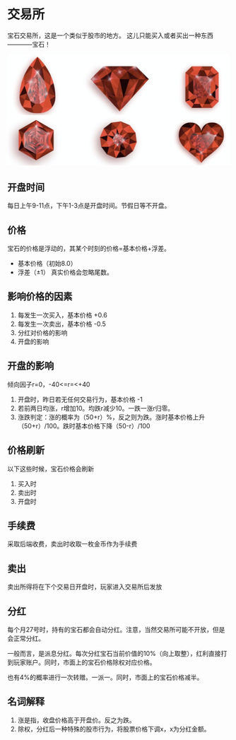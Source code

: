 # 交易所

宝石交易所，这是一个类似于股市的地方。
这儿只能买入或者买出一种东西————宝石！

![](../img/ruby.jpg)

## 开盘时间
每日上午9-11点，下午1-3点是开盘时间。节假日等不开盘。

## 价格
宝石的价格是浮动的，其某个时刻的价格=基本价格+浮差。
+ 基本价格（初始8.0）
+ 浮差（±1）
真实价格会忽略尾数。

## 影响价格的因素
1. 每发生一次买入，基本价格 +0.6
2. 每发生一次卖出，基本价格 -0.5
3. 分红对价格的影响
4. 开盘的影响

## 开盘的影响
倾向因子r=0，-40<=r=<+40

1. 开盘时，昨日若无任何交易行为，基本价格 -1
2. 若前两日均涨，r增加10。均跌r减少10。一跌一涨r归零。
3. 涨跌判定：涨的概率为（50+r）%，反之则为跌。涨时基本价格上升（50+r）/100。跌时基本价格下降（50-r）/100

## 价格刷新
以下这些时候，宝石价格会刷新
1. 买入时
2. 卖出时
3. 开盘时

## 手续费
采取后端收费，卖出时收取一枚金币作为手续费

## 卖出
卖出所得将在下个交易日开盘时，玩家进入交易所后发放

## 分红
每个月27号时，持有的宝石都会自动分红。注意，当然交易所可能不开放，但是会正常分红。

一般而言，是派息分红。每次分红宝石当前价值的10%（向上取整），红利直接打到玩家账户。同时，市面上的宝石价格除权对应价格。

也有4%的概率进行一次转赠。一派一。同时，市面上的宝石价格减半。

## 名词解释
1. 涨是指，收盘价格高于开盘价。反之为跌。
2. 除权，分红后一种特殊的股市行为，将股票价格下调x，x为分红金额。